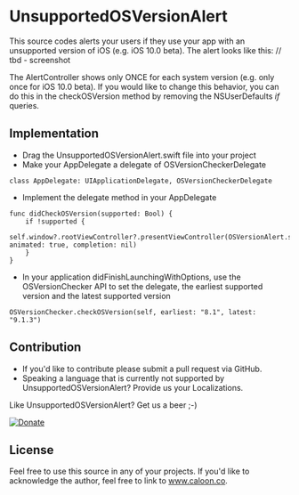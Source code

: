 # UnsupportedOSVersionAlert

This source codes alerts your users if they use your app with an unsupported version of iOS (e.g. iOS 10.0 beta). The alert looks like this:
// tbd - screenshot

The AlertController shows only ONCE for each system version (e.g. only once for iOS 10.0 beta). If you would like to change this behavior, you can do this in the checkOSVersion method by removing the NSUserDefaults *if* queries.

## Implementation
- Drag the UnsupportedOSVersionAlert.swift file into your project
- Make your AppDelegate a delegate of OSVersionCheckerDelegate
``` 
class AppDelegate: UIApplicationDelegate, OSVersionCheckerDelegate 
```

- Implement the delegate method in your AppDelegate
``` 
func didCheckOSVersion(supported: Bool) {
    if !supported {
        self.window?.rootViewController?.presentViewController(OSVersionAlert.show(), animated: true, completion: nil)
    }
}
```

- In your application didFinishLaunchingWithOptions, use the OSVersionChecker API to set the delegate, the earliest supported version and the latest supported version
``` 
OSVersionChecker.checkOSVersion(self, earliest: "8.1", latest: "9.1.3")
```

## Contribution
- If you'd like to contribute please submit a pull request via GitHub. 
- Speaking a language that is currently not supported by UnsupportedOSVersionAlert? Provide us your Localizations.

Like UnsupportedOSVersionAlert? Get us a beer ;-) 

[![Donate](https://www.paypalobjects.com/en_US/i/btn/btn_donate_LG.gif)](https://www.paypal.com/cgi-bin/webscr?cmd=_s-xclick&hosted_button_id=NVFEEVXQSSM9S)

## License
Feel free to use this source in any of your projects. If you'd like to acknowledge the author, feel free to link to www.caloon.co.

